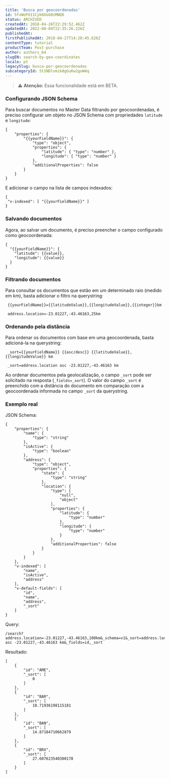 ```yaml
---
title: 'Busca por geocoordenadas'
id: 5fxWoPd11Cyk6OoG0sMWQ6
status: ARCHIVED
createdAt: 2018-04-26T22:29:52.462Z
updatedAt: 2022-08-04T22:35:26.226Z
publishedAt: 
firstPublishedAt: 2018-04-27T14:20:45.626Z
contentType: tutorial
productTeam: Post-purchase
author: authors_64
slugEN: search-by-geo-coordinates
locale: pt
legacySlug: busca-por-geocoordenadas
subcategoryId: 5tSNDlvmik8gGuKw2goW4q
---
```


>⚠️ **Atenção:** Essa funcionalidade está em BETA.

### Configurando JSON Schema

Para buscar documentos no Master Data filtrando por geocoordenadas, é preciso configurar um objeto no JSON Schema com propriedades `latitude` e `longitude`:

    {
    	"properties": {
    		"{{yourFieldName}}": {
    			"type": "object",
    			"properties": {
    				"latitude": { "type": "number" },
    				"longitude": { "type": "number" }
    			},
    			"additionalProperties": false
    		}
    	}
    }
    
    
E adicionar o campo na lista de campos indexados:

    {
     "v-indexed": [ "{{yourFieldName}}" ]
    }
    
### Salvando documentos

Agora, ao salvar um documento, é preciso preencher o campo configurado como geocoordenada:

    {
      "{{yourFieldName}}": {
        "latitude": {{value}},
        "longitude": {{value}}
      }
    }
   
### Filtrando documentos
 
Para consultar os documentos que estão em um determinado raio (medido em km), basta adicionar o filtro na querystring:
 
     {{yourFieldName}}={{latitudeValue}},{{longitudeValue}},{{integer}}km
 
     address.location=-23.01227,-43.46163,25km
     
### Ordenando pela distância
 
Para ordenar os documentos com base em uma geocoordenada, basta adicioná-la na querystring:
 
     _sort={{yourFieldName}} {{asc/desc}} {{latitudeValue}},{{longitudeValue}} km
 
     _sort=address.location asc -23.01227,-43.46163 km
     
Ao ordenar documentos pela geolocalização, o campo `_sort` pode ser solicitado na resposta (`_fields=_sort`). O valor do campo `_sort` é preenchido com a distância do documento em comparação com a geocoordenada informada no campo `_sort` da querystring.


### Exemplo real

JSON Schema:

	{
		"properties": {
			"name": {
				"type": "string"
			},
			"isActive": {
				"type": "boolean"
			},
			"address": {
				"type": "object",
				"properties": {
					"state": {
						"type": "string"
					},
					"location": {
						"type": [
							"null",
							"object"
						],
						"properties": {
							"latitude": {
								"type": "number"
							},
							"longitude": {
								"type": "number"
							}
						},
						"additionalProperties": false
					}
				}
			}
		},
		"v-indexed": [
			"name",
			"isActive",
			"address"
		],
		"v-default-fields": [
			"id",
			"name",
			"address",
			"_sort"
		]
	}

Query:

    /search?address.location=-23.01227,-43.46163,100km&_schema=v1&_sort=address.location asc -23.01227,-43.46163 km&_fields=id,_sort
    
Resultado:

    [
    	{
    		"id": "AME",
    		"_sort": [
    			0
    		]
    	},
    	{
    		"id": "BAR",
    		"_sort": [
    			10.71936198115181
    		]
    	},
    	{
    		"id": "BAN",
    		"_sort": [
    			14.87184710662879
    		]
    	},
    	{
    		"id": "BRX",
    		"_sort": [
    			27.607623540300178
    		]
    	}
    ]
    

